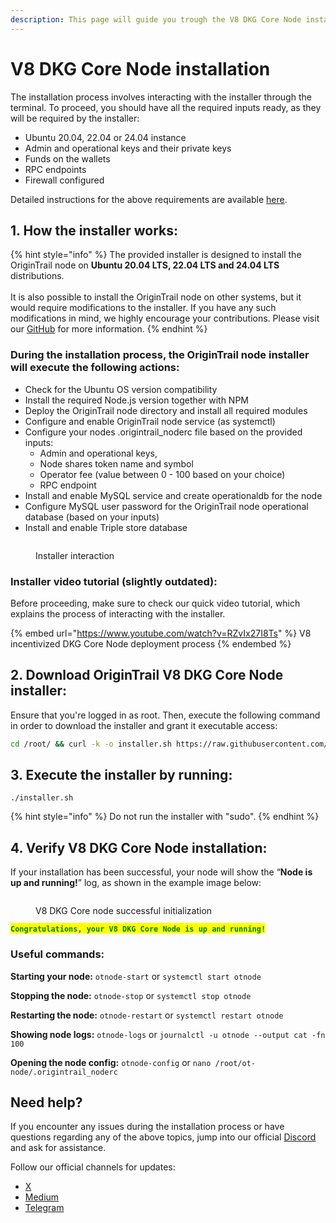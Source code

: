 ```yaml
---
description: This page will guide you trough the V8 DKG Core Node installation process
---
```


# V8 DKG Core Node installation

The installation process involves interacting with the installer through the terminal. To proceed, you should have all the required inputs ready, as they will be required by the installer:

* Ubuntu 20.04, 22.04 or 24.04 instance
* Admin and operational keys and their private keys
* Funds on the wallets
* RPC endpoints
* Firewall configured

Detailed instructions for the above requirements are available [here](preparation-for-v8-dkg-core-node-deployment.md).

## 1. **How the installer works**:

{% hint style="info" %}
The provided installer is designed to install the OriginTrail node on **Ubuntu 20.04 LTS, 22.04 LTS and 24.04 LTS** distributions.\
\
It is also possible to install the OriginTrail node on other systems, but it would require modifications to the installer. If you have any such modifications in mind, we highly encourage your contributions. Please visit our [GitHub](https://github.com/OriginTrail/ot-node) for more information.
{% endhint %}

### **During the installation process, the OriginTrail node installer will execute the following actions:**

* Check for the Ubuntu OS version compatibility
* Install the required Node.js version together with NPM
* Deploy the OriginTrail node directory and install all required modules
* Configure and enable OriginTrail node service (as systemctl)
* Configure your nodes .origintrail\_noderc file based on the provided inputs:
  * Admin and operational keys,
  * Node shares token name and symbol
  * Operator fee (value between 0 - 100 based on your choice)
  * RPC endpoint&#x20;
* Install and enable MySQL service and create operationaldb for the node
* Configure MySQL user password for the OriginTrail node operational database (based on your inputs)
* Install and enable Triple store database

<figure><img src="../../../.gitbook/assets/image (11).png" alt=""><figcaption><p>Installer interaction</p></figcaption></figure>

### Installer video tutorial (slightly outdated):

Before proceeding, make sure to check our quick video tutorial, which explains the process of interacting with the installer.

{% embed url="https://www.youtube.com/watch?v=RZvIx27I8Ts" %}
V8 incentivized DKG Core Node deployment process
{% endembed %}

## 2. Download OriginTrail V8 DKG Core Node installer:

Ensure that you're logged in as root. Then, execute the following command in order to download the installer and grant it executable access:

```sh
cd /root/ && curl -k -o installer.sh https://raw.githubusercontent.com/OriginTrail/ot-node/v8/develop/installer/installer.sh && chmod +x installer.sh
```

## 3. Execute the installer by running:

```
./installer.sh
```

{% hint style="info" %}
Do not run the installer with "sudo".
{% endhint %}



## 4. Verify V8 DKG Core Node installation:

If your installation has been successful, your node will show the “**Node is up and running!**” log, as shown in the example image below:

<figure><img src="../../../.gitbook/assets/image (14).png" alt=""><figcaption><p>V8 DKG Core node successful initialization</p></figcaption></figure>

<mark style="color:green;">**`Congratulations, your V8 DKG Core Node is up and running!`**</mark>



### **Useful commands:**

**Starting your node:** `otnode-start` or `systemctl start otnode`

**Stopping the node:** `otnode-stop` or `systemctl stop otnode`

**Restarting the node:** `otnode-restart`  or `systemctl restart otnode`

**Showing node logs:** `otnode-logs`  or `journalctl -u otnode --output cat -fn 100`

**Opening the node config:** `otnode-config` or `nano /root/ot-node/.origintrail_noderc`



## Need help?

If you encounter any issues during the installation process or have questions regarding any of the above topics, jump into our official [Discord](https://discord.gg/xCaY7hvNwD) and ask for assistance.

Follow our official channels for updates:&#x20;

* [X](https://x.com/origin_trail)&#x20;
* [Medium](https://medium.com/origintrail)&#x20;
* [Telegram](https://t.me/origintrail)
